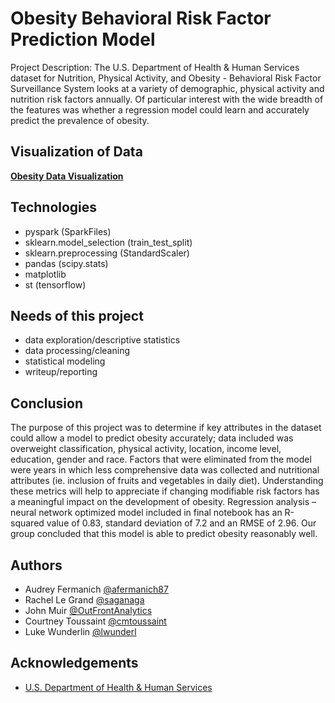 # Obesity Behavioral Risk Factor Prediction Model 

Project Description: The U.S. Department of Health & Human Services dataset for Nutrition, Physical Activity, and Obesity - Behavioral Risk Factor Surveillance System looks at a variety of demographic, physical activity and nutrition risk factors annually.  Of particular interest with the wide breadth of the features was whether a regression model could learn and accurately predict the prevalence of obesity.  

## Visualization of Data
<strong><a href="https://saganaga.github.io/Obesity-Prediction-Model/" target="_blank">Obesity Data Visualization</a></strong>

## Technologies
-	pyspark (SparkFiles)
-	sklearn.model_selection (train_test_split)
-	sklearn.preprocessing (StandardScaler) 
-	pandas (scipy.stats) 
-	matplotlib
-	st (tensorflow)

## Needs of this project
- data exploration/descriptive statistics
- data processing/cleaning
- statistical modeling
- writeup/reporting

## Conclusion
The purpose of this project was to determine if key attributes in the dataset could allow a model to predict obesity accurately; data included was overweight classification, physical activity, location, income level, education, gender and race.  Factors that were eliminated from the model were years in which less comprehensive data was collected and nutritional attributes (ie. inclusion of fruits and vegetables in daily diet).  Understanding these metrics will help to appreciate if changing modifiable risk factors has a meaningful impact on the development of obesity.
Regression analysis – neural network optimized model included in final notebook has an R-squared value of 0.83, standard deviation of 7.2 and an RMSE of 2.96.  Our group concluded that this model is able to predict obesity reasonably well.   

## Authors

- Audrey Fermanich [@afermanich87](https://www.github.com/afermanich87)
- Rachel Le Grand [@saganaga](https://github.com/saganaga)
- John Muir [@OutFrontAnalytics](https://github.com/OutFrontAnalytics)
- Courtney Toussaint [@cmtoussaint](https://github.com/cmtoussaint)
- Luke Wunderlin [@lwunderl](https://github.com/lwunderl)

## Acknowledgements

 - [U.S. Department of Health & Human Services](https://catalog.data.gov/dataset/nutrition-physical-activity-and-obesity-behavioral-risk-factor-surveillance-system)
